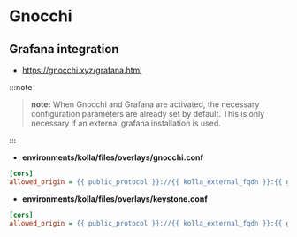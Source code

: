 # Gnocchi

## Grafana integration

* <https://gnocchi.xyz/grafana.html>

:::note

>**note:** When Gnocchi and Grafana are activated, the necessary configuration parameters are already set by default. This is
>only necessary if an external grafana installation is used.

:::

* **environments/kolla/files/overlays/gnocchi.conf**

```ini
[cors]
allowed_origin = {{ public_protocol }}://{{ kolla_external_fqdn }}:{{ grafana_server_port }}
```

* **environments/kolla/files/overlays/keystone.conf**

```ini
[cors]
allowed_origin = {{ public_protocol }}://{{ kolla_external_fqdn }}:{{ grafana_server_port }}
```
